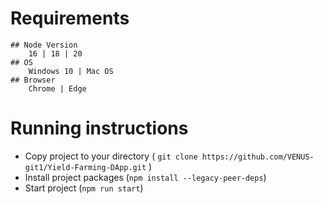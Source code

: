 # Requirements

    ## Node Version
        16 | 18 | 20
    ## OS
        Windows 10 | Mac OS
    ## Browser
        Chrome | Edge

# Running instructions

- Copy project to your directory ( `git clone https://github.com/VENUS-git1/Yield-Farming-DApp.git` )
- Install project packages (`npm install --legacy-peer-deps`)
- Start project (`npm run start`)
